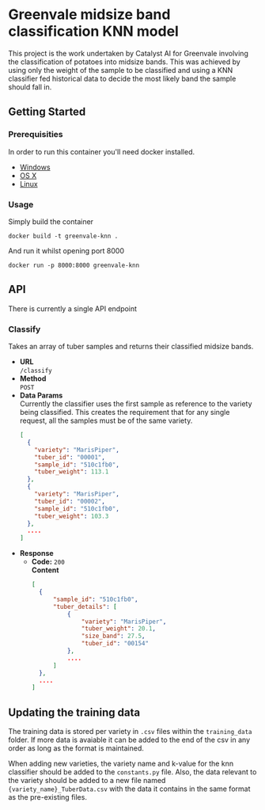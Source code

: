 # Greenvale midsize band classification KNN model
This project is the work undertaken by Catalyst AI for Greenvale involving the classification of potatoes into midsize bands. This was achieved by using only the weight of the sample to be classified and using a KNN classifier fed historical data to decide the most likely band the sample should fall in.

## Getting Started

### Prerequisities


In order to run this container you'll need docker installed.

* [Windows](https://docs.docker.com/windows/started)
* [OS X](https://docs.docker.com/mac/started/)
* [Linux](https://docs.docker.com/linux/started/)

### Usage

Simply build the container

```shell
docker build -t greenvale-knn .
```

And run it whilst opening port 8000

```shell
docker run -p 8000:8000 greenvale-knn
```

## API
There is currently a single API endpoint

### Classify
Takes an array of tuber samples and returns their classified midsize bands.

* **URL**  
`/classify`
* **Method**  
`POST`
* **Data Params**  
Currently the classifier uses the first sample as reference to the variety being classified. This creates the requirement that for any single request, all the samples must be of the same variety.
  ```json
  [
    {
      "variety": "MarisPiper",
      "tuber_id": "00001",
      "sample_id": "510c1fb0",
      "tuber_weight": 113.1
    },
    {
      "variety": "MarisPiper",
      "tuber_id": "00002",
      "sample_id": "510c1fb0",
      "tuber_weight": 103.3
    },
    ....
  ]
  ```
* **Response**  
  * **Code:** `200`  
  **Content**
      ```json
      [
        {
            "sample_id": "510c1fb0",
            "tuber_details": [
                {
                    "variety": "MarisPiper",
                    "tuber_weight": 20.1,
                    "size_band": 27.5,
                    "tuber_id": "00154"
                },
                ....
            ]
        },
        ....
      ]
      ```
## Updating the training data
The training data is stored per variety in `.csv` files within the `training_data` folder. If more data is avaiable it can be added to the end of the csv in any order as long as the format is maintained.

When adding new varieties, the variety name and k-value for the knn classifier should be added to the `constants.py` file. Also, the data relevant to the variety should be added to a new file named `{variety_name}_TuberData.csv` with the data it contains in the same format as the pre-existing files.
